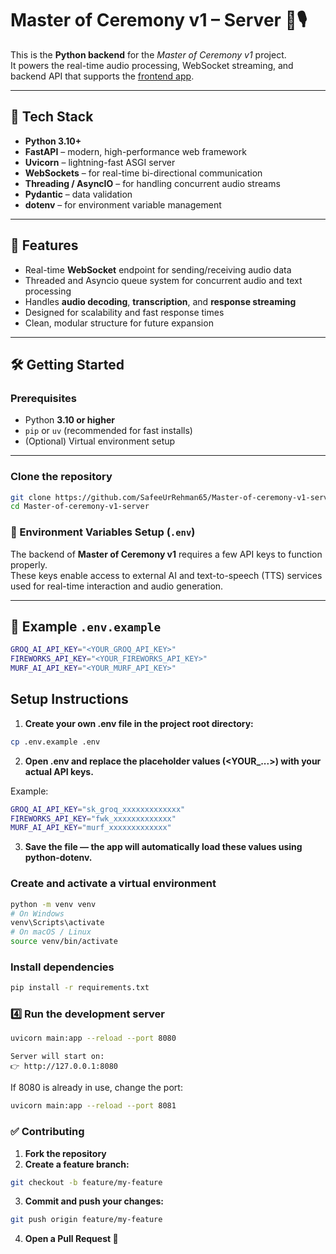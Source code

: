 # Master of Ceremony v1 – Server 🧠🎙️

This is the **Python backend** for the *Master of Ceremony v1* project.  
It powers the real-time audio processing, WebSocket streaming, and backend API that supports the [frontend app](https://github.com/SafeeUrRehman65/Master-of-ceremony-v1-frontend).

---

## 🚀 Tech Stack

- **Python 3.10+**  
- **FastAPI** – modern, high-performance web framework  
- **Uvicorn** – lightning-fast ASGI server  
- **WebSockets** – for real-time bi-directional communication  
- **Threading / AsyncIO** – for handling concurrent audio streams  
- **Pydantic** – data validation  
- **dotenv** – for environment variable management  

---

## 🧭 Features

- Real-time **WebSocket** endpoint for sending/receiving audio data  
- Threaded and Asyncio queue system for concurrent audio and text processing  
- Handles **audio decoding**, **transcription**, and **response streaming**  
- Designed for scalability and fast response times  
- Clean, modular structure for future expansion  

---

## 🛠️ Getting Started

### Prerequisites

- Python **3.10 or higher**
- `pip` or `uv` (recommended for fast installs)
- (Optional) Virtual environment setup

---

### Clone the repository
```bash
git clone https://github.com/SafeeUrRehman65/Master-of-ceremony-v1-server.git
cd Master-of-ceremony-v1-server
```

### 🔐 Environment Variables Setup (`.env`)

The backend of **Master of Ceremony v1** requires a few API keys to function properly.  
These keys enable access to external AI and text-to-speech (TTS) services used for real-time interaction and audio generation.

---

## 📁 Example `.env.example`

```bash
GROQ_AI_API_KEY="<YOUR_GROQ_API_KEY>"
FIREWORKS_API_KEY="<YOUR_FIREWORKS_API_KEY>"
MURF_AI_API_KEY="<YOUR_MURF_API_KEY>"
```

## Setup Instructions
1. **Create your own .env file in the project root directory:**
```bash
cp .env.example .env
```

2. **Open .env and replace the placeholder values (<YOUR_...>) with your actual API keys.**

Example:
```bash
GROQ_AI_API_KEY="sk_groq_xxxxxxxxxxxxx"
FIREWORKS_API_KEY="fwk_xxxxxxxxxxxxx"
MURF_AI_API_KEY="murf_xxxxxxxxxxxxx"
```

3. **Save the file — the app will automatically load these values using python-dotenv.**

### Create and activate a virtual environment
```bash
python -m venv venv
# On Windows
venv\Scripts\activate
# On macOS / Linux
source venv/bin/activate
```

### Install dependencies
```bash
pip install -r requirements.txt
```

### 4️⃣ Run the development server
```bash
uvicorn main:app --reload --port 8080
```
    Server will start on:
    👉 http://127.0.0.1:8080

If 8080 is already in use, change the port:
```bash
uvicorn main:app --reload --port 8081
```

### ✅ Contributing

1. **Fork the repository**
2. **Create a feature branch:**
```bash
git checkout -b feature/my-feature
```
3. **Commit and push your changes:**
```bash
git push origin feature/my-feature
```
4. **Open a Pull Request 🚀**